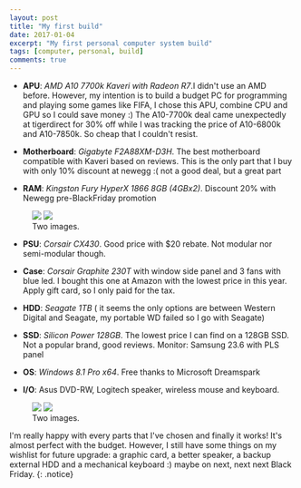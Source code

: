 ```yaml
---
layout: post
title: "My first build"
date: 2017-01-04
excerpt: "My first personal computer system build"
tags: [computer, personal, build]
comments: true
---
```


- **APU**: *AMD A10 7700k Kaveri with Radeon R7*.I didn't use an AMD before. However, my intention is to build a budget PC for programming and playing some games like FIFA, I chose this APU, combine CPU and GPU so I could save money :) The A10-7700k deal came unexpectedly at tigerdirect for 30% off while I was tracking the price of A10-6800k and A10-7850k. So cheap that I couldn't resist. 

- **Motherboard**: *Gigabyte F2A88XM-D3H*. The best motherboard compatible with Kaveri based on reviews. This is the only part that I buy with only 10% discount at newegg :( not a good deal, but a great part

- **RAM**: *Kingston Fury HyperX 1866 8GB (4GBx2)*. Discount 20% with Newegg pre-BlackFriday promotion

<figure class="half">
	<a href="https://cdn.pcpartpicker.com/static/forever/images/userbuild/138181.0d788c5da519cb859a12a76131517c18.4a730fcc048edc60288398b44f366daf.1600.jpg"><img src="https://cdn.pcpartpicker.com/static/forever/images/userbuild/138181.0d788c5da519cb859a12a76131517c18.4a730fcc048edc60288398b44f366daf.1600.jpg"></a>
	<a href="https://cdn.pcpartpicker.com/static/forever/images/userbuild/138181.60291ddbbd9f92b1afc9f7e9d43010b0.d20f62160a9eb2fe2706d2ceac877ad9.1600.jpg"><img src="https://cdn.pcpartpicker.com/static/forever/images/userbuild/138181.60291ddbbd9f92b1afc9f7e9d43010b0.d20f62160a9eb2fe2706d2ceac877ad9.1600.jpg"></a>
	<figcaption>Two images.</figcaption>
</figure>

- **PSU**: *Corsair CX430*. Good price with $20 rebate. Not modular nor semi-modular though. 

- **Case**: *Corsair Graphite 230T* with window side panel and 3 fans with blue led. I bought this one at Amazon with the lowest price in this year. Apply gift card, so I only paid for the tax. 

- **HDD**: *Seagate 1TB* ( it seems the only options are between Western Digital and Seagate, my portable WD failed so I go with Seagate)

- **SSD**: *Silicon Power 128GB*. The lowest price I can find on a 128GB SSD. Not a popular brand, good reviews. 
Monitor: Samsung 23.6 with PLS panel

- **OS**: *Windows 8.1 Pro x64*. Free thanks to Microsoft Dreamspark

- **I/O**: Asus DVD-RW, Logitech speaker, wireless mouse and keyboard. 

<figure class="half">
	<a href="https://cdn.pcpartpicker.com/static/forever/images/userbuild/138181.fc24ca173614a3cff039850b774519ba.c9f7310ddc8e5086363ae63107462cf8.1600.jpg"><img src="https://cdn.pcpartpicker.com/static/forever/images/userbuild/138181.fc24ca173614a3cff039850b774519ba.c9f7310ddc8e5086363ae63107462cf8.1600.jpg"></a>
	<a href="https://cdn.pcpartpicker.com/static/forever/images/userbuild/138181.fc24ca173614a3cff039850b774519ba.c9f7310ddc8e5086363ae63107462cf8.1600.jpg"><img src="https://cdn.pcpartpicker.com/static/forever/images/userbuild/138181.fc24ca173614a3cff039850b774519ba.c9f7310ddc8e5086363ae63107462cf8.1600.jpg"></a>
	<figcaption>Two images.</figcaption>
</figure>

I'm really happy with every parts that I've chosen and finally it works! It's almost perfect with the budget. However, I still have some things on my wishlist for future upgrade: a graphic card, a better speaker, a backup external HDD and a mechanical keyboard :) maybe on next, next next Black Friday.
{: .notice}
